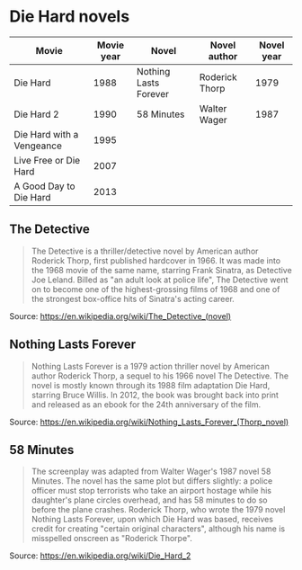 # Die Hard novels

| Movie                     | Movie year | Novel                 | Novel author   | Novel year |
|---------------------------|------------|-----------------------|----------------|------------|
| Die Hard                  | 1988       | Nothing Lasts Forever | Roderick Thorp | 1979       |
| Die Hard 2                | 1990       | 58 Minutes            | Walter Wager   | 1987       |
| Die Hard with a Vengeance | 1995       |                       |                |            |
| Live Free or Die Hard     | 2007       |                       |                |            |
| A Good Day to Die Hard    | 2013       |                       |                |            |

## The Detective

> The Detective is a thriller/detective novel by American author Roderick Thorp, first published hardcover in 1966. It was made into the 1968 movie of the same name, starring Frank Sinatra, as Detective Joe Leland. Billed as "an adult look at police life", The Detective went on to become one of the highest-grossing films of 1968 and one of the strongest box-office hits of Sinatra's acting career.

Source: <https://en.wikipedia.org/wiki/The_Detective_(novel)>

## Nothing Lasts Forever

> Nothing Lasts Forever is a 1979 action thriller novel by American author Roderick Thorp, a sequel to his 1966 novel The Detective. The novel is mostly known through its 1988 film adaptation Die Hard, starring Bruce Willis. In 2012, the book was brought back into print and released as an ebook for the 24th anniversary of the film.

Source: <https://en.wikipedia.org/wiki/Nothing_Lasts_Forever_(Thorp_novel)>

## 58 Minutes

> The screenplay was adapted from Walter Wager's 1987 novel 58 Minutes. The novel has the same plot but differs slightly: a police officer must stop terrorists who take an airport hostage while his daughter's plane circles overhead, and has 58 minutes to do so before the plane crashes. Roderick Thorp, who wrote the 1979 novel Nothing Lasts Forever, upon which Die Hard was based, receives credit for creating "certain original characters", although his name is misspelled onscreen as "Roderick Thorpe".

Source: <https://en.wikipedia.org/wiki/Die_Hard_2>
